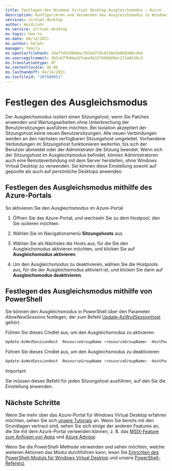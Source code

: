 ```yaml
---
title: Festlegen des Windows Virtual Desktop-Ausgleichsmodus – Azure
description: Konfigurieren und Verwenden des Ausgleichsmodus in Windows Virtual Desktop.
services: virtual-desktop
author: Heidilohr
ms.service: virtual-desktop
ms.topic: how-to
ms.date: 04/14/2021
ms.author: helohr
manager: femila
ms.openlocfilehash: 19ef7d520800ac703ed77dc0520e5b860306c4bd
ms.sourcegitcommit: 3b5cb7fb84a427aee5b15fb96b89ec213a6536c2
ms.translationtype: HT
ms.contentlocale: de-DE
ms.lasthandoff: 04/14/2021
ms.locfileid: "107508951"
---
```

# <a name="set-drain-mode"></a>Festlegen des Ausgleichsmodus

Der Ausgleichsmodus isoliert einen Sitzungshost, wenn Sie Patches anwenden und Wartungsarbeiten ohne Unterbrechung der Benutzersitzungen ausführen möchten. Bei Isolation akzeptiert der Sitzungshost keine neuen Benutzersitzungen. Alle neuen Verbindungen werden an den nächsten verfügbaren Sitzungshost umgeleitet. Vorhandene Verbindungen im Sitzungshost funktionieren weiterhin, bis sich der Benutzer abmeldet oder der Administrator die Sitzung beendet. Wenn sich der Sitzungshost im Ausgleichsmodus befindet, können Administratoren auch eine Remoteverbindung mit dem Server herstellen, ohne Windows Virtual Desktop zu verwenden. Sie können diese Einstellung sowohl auf gepoolte als auch auf persönliche Desktops anwenden.

## <a name="set-drain-mode-using-the-azure-portal"></a>Festlegen des Ausgleichsmodus mithilfe des Azure-Portals

So aktivieren Sie den Ausgleichsmodus im Azure-Portal

1. Öffnen Sie das Azure-Portal, und wechseln Sie zu dem Hostpool, den Sie isolieren möchten.

2. Wählen Sie im Navigationsmenü **Sitzungshosts** aus.

3. Wählen Sie als Nächstes die Hosts aus, für die Sie den Ausgleichsmodus aktivieren möchten, und klicken Sie auf **Ausgleichsmodus aktivieren**.

4. Um den Ausgleichsmodus zu deaktivieren, wählen Sie die Hostpools aus, für die der Ausgleichsmodus aktiviert ist, und klicken Sie dann auf **Ausgleichsmodus deaktivieren**.

## <a name="set-drain-mode-using-powershell"></a>Festlegen des Ausgleichsmodus mithilfe von PowerShell

Sie können den Ausgleichsmodus in PowerShell über den Parameter *AllowNewSessions* festlegen, der zum Befehl [Update-AzWvdSessionhost](/powershell/module/az.desktopvirtualization/update-azwvdsessionhost?view=azps-5.8.0&preserve-view=true) gehört.

Führen Sie dieses Cmdlet aus, um den Ausgleichsmodus zu aktivieren:

```powershell
Update-AzWvdSessionHost -ResourceGroupName <resourceGroupName> -HostPoolName <hostpoolname> -Name <hostname> -AllowNewSession:$False
```

Führen Sie dieses Cmdlet aus, um den Ausgleichsmodus zu deaktivieren:

```powershell
Update-AzWvdSessionHost -ResourceGroupName <resourceGroupName> -HostPoolName <hostpoolname> -Name <hostname> -AllowNewSession:$True
```

>[!IMPORTANT]
>Sie müssen diesen Befehl für jeden Sitzungshost ausführen, auf den Sie die Einstellung anwenden.

## <a name="next-steps"></a>Nächste Schritte

Wenn Sie mehr über das Azure-Portal für Windows Virtual Desktop erfahren möchten, sehen Sie sich [unsere Tutorials](create-host-pools-azure-marketplace.md) an. Wenn Sie bereits mit den Grundlagen vertraut sind, sehen Sie sich einige der anderen Features an, die Sie mit dem Azure-Portal verwenden können, z. B. das [MSIX-Feature zum Anfügen von Apps](app-attach-azure-portal.md) und [Azure Advisor](azure-advisor.md).

Wenn Sie die PowerShell-Methode verwenden und sehen möchten, welche weiteren Aktionen das Modul durchführen kann, lesen Sie [Einrichten des PowerShell-Moduls für Windows Virtual Desktop](powershell-module.md) und unsere [PowerShell-Referenz](/powershell/module/az.desktopvirtualization/).
